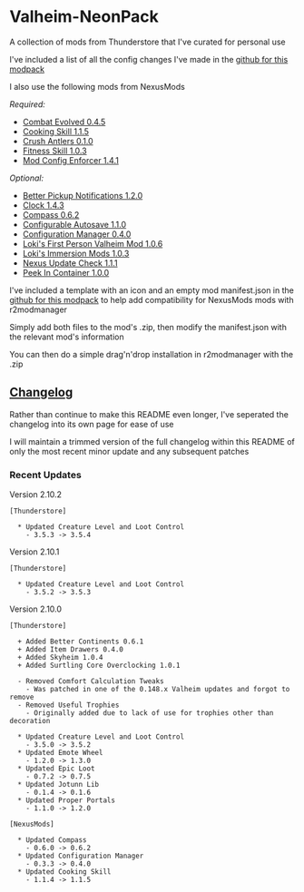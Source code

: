 # Valheim-NeonPack

A collection of mods from Thunderstore that I've curated for personal use

I've included a list of all the config changes I've made in the [github for this modpack][github-extras]

I also use the following mods from NexusMods

_Required:_

- [Combat Evolved 0.4.5][combat-evolved]
- [Cooking Skill 1.1.5][cooking-skill]
- [Crush Antlers 0.1.0][crush-antlers]
- [Fitness Skill 1.0.3][fitness-skill]
- [Mod Config Enforcer 1.4.1][mod-config-enforcer]

_Optional:_

- [Better Pickup Notifications 1.2.0][better-pickup-notifications]
- [Clock 1.4.3][clock]
- [Compass 0.6.2][compass]
- [Configurable Autosave 1.1.0][configurable-autosave]
- [Configuration Manager 0.4.0][configuration-manager]
- [Loki's First Person Valheim Mod 1.0.6][lokis-first-person]
- [Loki's Immersion Mods 1.0.3][lokis-immersion]
- [Nexus Update Check 1.1.1][nexus-update-check]
- [Peek In Container 1.0.0][peek-in-container]

I've included a template with an icon and an empty mod manifest.json in the [github for this modpack][github-extras] to help add compatibility for NexusMods mods with r2modmanager

Simply add both files to the mod's .zip, then modify the manifest.json with the relevant mod's information

You can then do a simple drag'n'drop installation in r2modmanager with the .zip

## [Changelog][changelog]

Rather than continue to make this README even longer, I've seperated the changelog into its own page for ease of use

I will maintain a trimmed version of the full changelog within this README of only the most recent minor update and any subsequent patches

### Recent Updates

Version 2.10.2

```text
[Thunderstore]

  * Updated Creature Level and Loot Control
    - 3.5.3 -> 3.5.4
```

Version 2.10.1

```text
[Thunderstore]

  * Updated Creature Level and Loot Control
    - 3.5.2 -> 3.5.3
```

Version 2.10.0

```text
[Thunderstore]

  + Added Better Continents 0.6.1
  + Added Item Drawers 0.4.0
  + Added Skyheim 1.0.4
  + Added Surtling Core Overclocking 1.0.1

  - Removed Comfort Calculation Tweaks
    - Was patched in one of the 0.148.x Valheim updates and forgot to remove
  - Removed Useful Trophies
    - Originally added due to lack of use for trophies other than decoration

  * Updated Creature Level and Loot Control
    - 3.5.0 -> 3.5.2
  * Updated Emote Wheel
    - 1.2.0 -> 1.3.0
  * Updated Epic Loot
    - 0.7.2 -> 0.7.5
  * Updated Jotunn Lib
    - 0.1.4 -> 0.1.6
  * Updated Proper Portals
    - 1.1.0 -> 1.2.0

[NexusMods]

  * Updated Compass
    - 0.6.0 -> 0.6.2
  * Updated Configuration Manager
    - 0.3.3 -> 0.4.0
  * Updated Cooking Skill
    - 1.1.4 -> 1.1.5
```

[changelog]: https://github.com/NeonCarbide/Valheim-NeonPack/blob/main/CHANGELOG.md
[github-extras]: https://github.com/NeonCarbide/Valheim-NeonPack/tree/main/extras
[issue-1]: https://github.com/NeonCarbide/Valheim-NeonPack/issues/1

<!-- Mod Links -->

[better-pickup-notifications]: https://www.nexusmods.com/valheim/mods/528
[clock]: https://www.nexusmods.com/valheim/mods/85
[combat-evolved]: https://www.nexusmods.com/valheim/mods/301
[compass]: https://www.nexusmods.com/valheim/mods/851
[configurable-autosave]: https://www.nexusmods.com/valheim/mods/199
[configuration-manager]: https://www.nexusmods.com/valheim/mods/740
[cooking-skill]: https://www.nexusmods.com/valheim/mods/483
[crush-antlers]: https://www.nexusmods.com/valheim/mods/590
[fitness-skill]: https://www.nexusmods.com/valheim/mods/388
[gathering-skill]: https://www.nexusmods.com/valheim/mods/342
[lokis-first-person]: https://www.nexusmods.com/valheim/mods/100
[lokis-immersion]: https://www.nexusmods.com/valheim/mods/139
[mod-config-enforcer]: https://www.nexusmods.com/valheim/mods/460
[nexus-update-check]: https://www.nexusmods.com/valheim/mods/102
[peek-in-container]: https://www.nexusmods.com/valheim/mods/823
